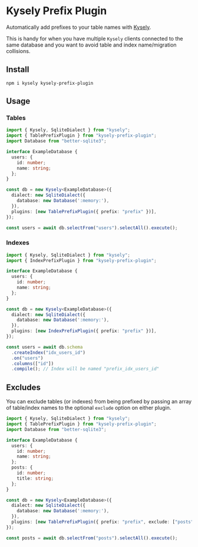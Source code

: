 # Kysely Prefix Plugin

Automatically add prefixes to your table names with
[Kysely](https://kysely.dev/).

This is handy for when you have multiple `Kysely` clients connected to the same
database and you want to avoid table and index name/migration collisions.

## Install

`npm i kysely kysely-prefix-plugin`


## Usage

### Tables

```ts
import { Kysely, SqliteDialect } from "kysely";
import { TablePrefixPlugin } from "kysely-prefix-plugin";
import Database from "better-sqlite3";

interface ExampleDatabase {
  users: {
    id: number;
    name: string;
  };
}

const db = new Kysely<ExampleDatabase>({
  dialect: new SqliteDialect({
    database: new Database(':memory:'),
  }),
  plugins: [new TablePrefixPlugin({ prefix: "prefix" })],
});

const users = await db.selectFrom("users").selectAll().execute();
```

### Indexes

```ts
import { Kysely, SqliteDialect } from "kysely";
import { IndexPrefixPlugin } from "kysely-prefix-plugin";

interface ExampleDatabase {
  users: {
    id: number;
    name: string;
  };
}

const db = new Kysely<ExampleDatabase>({
  dialect: new SqliteDialect({
    database: new Database(':memory:'),
  }),
  plugins: [new IndexPrefixPlugin({ prefix: "prefix" })],
});

const users = await db.schema
  .createIndex("idx_users_id")
  .on("users")
  .columns(["id"])
  .compile(); // Index will be named "prefix_idx_users_id"
```

## Excludes

You can exclude tables (or indexes) from being prefixed by passing an array of
table/index names to the optional `exclude` option on either plugin.

```ts
import { Kysely, SqliteDialect } from "kysely";
import { TablePrefixPlugin } from "kysely-prefix-plugin";
import Database from "better-sqlite3";

interface ExampleDatabase {
  users: {
    id: number;
    name: string;
  };
  posts: {
    id: number;
    title: string;
  };
}

const db = new Kysely<ExampleDatabase>({
  dialect: new SqliteDialect({
    database: new Database(':memory:'),
  }),
  plugins: [new TablePrefixPlugin({ prefix: "prefix", exclude: ["posts"] })],
});

const posts = await db.selectFrom("posts").selectAll().execute();
```
